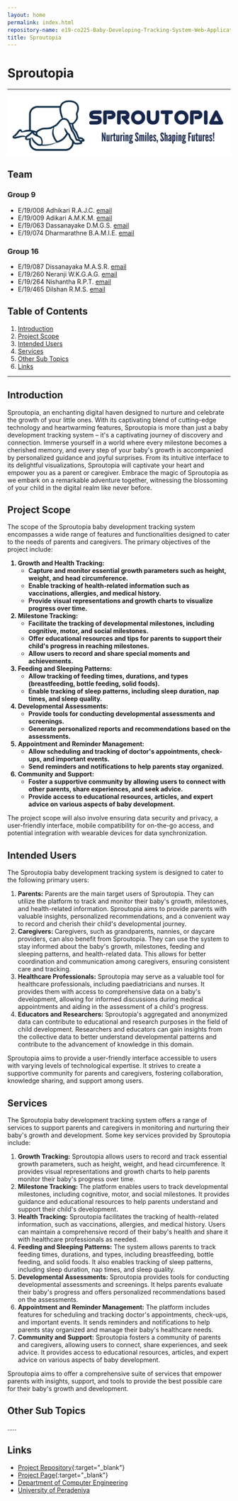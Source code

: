 ```yaml
---
layout: home
permalink: index.html
repository-name: e19-co225-Baby-Developing-Tracking-System-Web-Application
title: Sproutopia
---
```


[comment]: # "This is the standard layout for the project, but you can clean this and use your own template"

# Sproutopia

---
<p align="center"><img align="center" alt="GIF" src="./images/Logopit_cover1.png"/></p>

<!-- This is a sample image, to show how to add images to your page. To learn more options, please refer [this](https://projects.ce.pdn.ac.lk/docs/faq/how-to-add-an-image/) -->

## Team
### Group 9

-  E/19/008 Adhikari R.A.J.C. [email](mailto:e19008@eng.pdn.ac.lk)
-  E/19/009 Adikari A.M.K.M. [email](mailto:e19009@eng.pdn.ac.lk)
-  E/19/063 Dassanayake D.M.G.S. [email](mailto:e19063@eng.pdn.ac.lk)
-  E/19/074 Dharmarathne B.A.M.I.E. [email](mailto:e19074@eng.pdn.ac.lk)

### Group 16

-  E/19/087 Dissanayaka M.A.S.R. [email](mailto:e19087@eng.pdn.ac.lk)
-  E/19/260 Neranji W.K.G.A.G. [email](mailto:e19260@eng.pdn.ac.lk)
-  E/19/264 Nishantha R.P.T. [email](mailto:e19264@eng.pdn.ac.lk)
-  E/19/465 Dilshan R.M.S. [email](mailto:e19465@eng.pdn.ac.lk)

## Table of Contents
1. [Introduction](#introduction)
2. [Project Scope](#project-scope)
3. [Intended Users](#intended-users)
4. [Services](#services)
5. [Other Sub Topics](#other-sub-topics)
6. [Links](#links)

---

## Introduction

 Sproutopia, an enchanting digital haven designed to nurture and celebrate the growth of your little ones. With its captivating blend of cutting-edge technology and heartwarming features, Sproutopia is more than just a baby development tracking system – it's a captivating journey of discovery and connection. Immerse yourself in a world where every milestone becomes a cherished memory, and every step of your baby's growth is accompanied by personalized guidance and joyful surprises. From its intuitive interface to its delightful visualizations, Sproutopia will captivate your heart and empower you as a parent or caregiver. Embrace the magic of Sproutopia as we embark on a remarkable adventure together, witnessing the blossoming of your child in the digital realm like never before.

## Project Scope

The scope of the Sproutopia baby development tracking system encompasses a wide range of features and functionalities designed to cater to the needs of parents and caregivers. The primary objectives of the project include:
<ol>
    <li style="font-weight: bold;"><strong>Growth and Health Tracking:</strong>
<ul>
    <li>Capture and monitor essential growth parameters such as height, weight, and head circumference.</li>
    <li>Enable tracking of health-related information such as vaccinations, allergies, and medical history.</li>
    <li>Provide visual representations and growth charts to visualize progress over time.</li>
</ul>
</li>
    <li style="font-weight: bold;"><strong>Milestone Tracking:</strong>
<ul>
    <li>Facilitate the tracking of developmental milestones, including cognitive, motor, and social milestones.</li>
    <li>Offer educational resources and tips for parents to support their child&apos;s progress in reaching milestones.</li>
    <li>Allow users to record and share special moments and achievements.</li>
</ul>
</li>
    <li style="font-weight: bold;"><strong>Feeding and Sleeping Patterns:</strong>
<ul>
    <li>Allow tracking of feeding times, durations, and types (breastfeeding, bottle feeding, solid foods).</li>
    <li>Enable tracking of sleep patterns, including sleep duration, nap times, and sleep quality.</li>
</ul>
</li>
    <li style="font-weight: bold;"><strong>Developmental Assessments:</strong>
<ul>
    <li>Provide tools for conducting developmental assessments and screenings.</li>
    <li>Generate personalized reports and recommendations based on the assessments.</li>
</ul>
</li>
    <li style="font-weight: bold;"><strong>Appointment and Reminder Management:</strong>
<ul>
    <li>Allow scheduling and tracking of doctor&apos;s appointments, check-ups, and important events.</li>
    <li>Send reminders and notifications to help parents stay organized.</li>
</ul>
</li>
    <li style="font-weight: bold;"><strong>Community and Support:</strong>
<ul>
    <li>Foster a supportive community by allowing users to connect with other parents, share experiences, and seek advice.</li>
    <li>Provide access to educational resources, articles, and expert advice on various aspects of baby development.</li>
</ul>
</li>
</ol>

The project scope will also involve ensuring data security and privacy, a user-friendly interface, mobile compatibility for on-the-go access, and potential integration with wearable devices for data synchronization.


## Intended Users

The Sproutopia baby development tracking system is designed to cater to the following primary users:
<ol>
    <li><strong>Parents:</strong> Parents are the main target users of Sproutopia. They can utilize the platform to track and monitor their baby&apos;s growth, milestones, and health-related information. Sproutopia aims to provide parents with valuable insights, personalized recommendations, and a convenient way to record and cherish their child&apos;s developmental journey.</li>
    <li><strong>Caregivers: </strong>Caregivers, such as grandparents, nannies, or daycare providers, can also benefit from Sproutopia. They can use the system to stay informed about the baby&apos;s growth, milestones, feeding and sleeping patterns, and health-related data. This allows for better coordination and communication among caregivers, ensuring consistent care and tracking.</li>
    <li><strong>Healthcare Professionals:</strong> Sproutopia may serve as a valuable tool for healthcare professionals, including paediatricians and nurses. It provides them with access to comprehensive data on a baby&apos;s development, allowing for informed discussions during medical appointments and aiding in the assessment of a child&apos;s progress.</li>
    <li><strong>Educators and Researchers:</strong> Sproutopia&apos;s aggregated and anonymized data can contribute to educational and research purposes in the field of child development. Researchers and educators can gain insights from the collective data to better understand developmental patterns and contribute to the advancement of knowledge in this domain.</li>
</ol>

Sproutopia aims to provide a user-friendly interface accessible to users with varying levels of technological expertise. It strives to create a supportive community for parents and caregivers, fostering collaboration, knowledge sharing, and support among users.


## Services

The Sproutopia baby development tracking system offers a range of services to support parents and caregivers in monitoring and nurturing their baby's growth and development. Some key services provided by Sproutopia include:
<ol>
    <li><strong>Growth Tracking:</strong> Sproutopia allows users to record and track essential growth parameters, such as height, weight, and head circumference. It provides visual representations and growth charts to help parents monitor their baby&apos;s progress over time.</li>
    <li><strong>Milestone Tracking: </strong>The platform enables users to track developmental milestones, including cognitive, motor, and social milestones. It provides guidance and educational resources to help parents understand and support their child&apos;s development.</li>
    <li><strong>Health Tracking:</strong> Sproutopia facilitates the tracking of health-related information, such as vaccinations, allergies, and medical history. Users can maintain a comprehensive record of their baby&apos;s health and share it with healthcare professionals as needed.</li>
    <li><strong>Feeding and Sleeping Patterns:</strong> The system allows parents to track feeding times, durations, and types, including breastfeeding, bottle feeding, and solid foods. It also enables tracking of sleep patterns, including sleep duration, nap times, and sleep quality.</li>
    <li><strong>Developmental Assessments:</strong> Sproutopia provides tools for conducting developmental assessments and screenings. It helps parents evaluate their baby&apos;s progress and offers personalized recommendations based on the assessments.</li>
    <li><strong>Appointment and Reminder Management:</strong> The platform includes features for scheduling and tracking doctor&apos;s appointments, check-ups, and important events. It sends reminders and notifications to help parents stay organized and manage their baby&apos;s healthcare needs.</li>
    <li><strong>Community and Support:</strong> Sproutopia fosters a community of parents and caregivers, allowing users to connect, share experiences, and seek advice. It provides access to educational resources, articles, and expert advice on various aspects of baby development.</li>
</ol>

Sproutopia aims to offer a comprehensive suite of services that empower parents with insights, support, and tools to provide the best possible care for their baby's growth and development.


## Other Sub Topics

.....

## Links

- [Project Repository](https://github.com/cepdnaclk/e19-co225-Baby-Developing-Tracking-System-Web-Application){:target="_blank"}
- [Project Page](https://cepdnaclk.github.io/e19-co225-Baby-Developing-Tracking-System-Web-Application){:target="_blank"}
- [Department of Computer Engineering](http://www.ce.pdn.ac.lk/)
- [University of Peradeniya](https://eng.pdn.ac.lk/)


[//]: # (Please refer this to learn more about Markdown syntax)
[//]: # (https://github.com/adam-p/markdown-here/wiki/Markdown-Cheatsheet)
